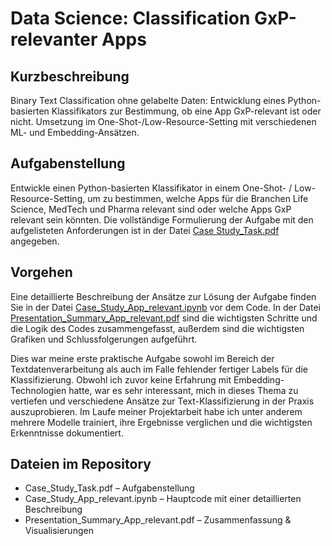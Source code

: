 # Data Science: Classification GxP-relevanter Apps
## Kurzbeschreibung
Binary Text Classification ohne gelabelte Daten: Entwicklung eines Python-basierten Klassifikators zur Bestimmung, ob eine App GxP-relevant ist oder nicht. Umsetzung im One-Shot-/Low-Resource-Setting mit verschiedenen ML- und Embedding-Ansätzen.

## Aufgabenstellung
Entwickle einen Python-basierten Klassifikator in einem One-Shot- / Low-Resource-Setting, um zu bestimmen, welche Apps für die Branchen Life Science, MedTech und Pharma relevant sind oder welche Apps GxP relevant sein
könnten. Die vollständige Formulierung der Aufgabe mit den aufgelisteten Anforderungen ist in der Datei [Case Study_Task.pdf](https://github.com/JAGrig/app-classifier-case-study/blob/95cc41fadc9c22fc6f2265fd5d06271ea7c01833/Case%20Study_Task.pdf) angegeben.

## Vorgehen
Eine detaillierte Beschreibung der Ansätze zur Lösung der Aufgabe finden Sie in der Datei [Case_Study_App_relevant.ipynb](https://github.com/JAGrig/app-classifier-case-study/blob/95cc41fadc9c22fc6f2265fd5d06271ea7c01833/Case_Study_App_relevant.ipynb) vor dem Code. In der Datei [Presentation_Summary_App_relevant.pdf](https://github.com/JAGrig/app-classifier-case-study/blob/95cc41fadc9c22fc6f2265fd5d06271ea7c01833/Presentation_Summary_App_relevant.pdf) sind die wichtigsten Schritte und die Logik des Codes zusammengefasst, außerdem sind die wichtigsten Grafiken und Schlussfolgerungen aufgeführt.

Dies war meine erste praktische Aufgabe sowohl im Bereich der Textdatenverarbeitung als auch im Falle fehlender fertiger Labels für die Klassifizierung. Obwohl ich zuvor keine Erfahrung mit Embedding-Technologien hatte, war es sehr interessant, mich in dieses Thema zu vertiefen und verschiedene Ansätze zur Text-Klassifizierung in der Praxis auszuprobieren. Im Laufe meiner Projektarbeit habe ich unter anderem mehrere Modelle trainiert, ihre Ergebnisse verglichen und die wichtigsten Erkenntnisse dokumentiert.

## Dateien im Repository
- Case_Study_Task.pdf – Aufgabenstellung
- Case_Study_App_relevant.ipynb – Hauptcode mit einer detaillierten Beschreibung
- Presentation_Summary_App_relevant.pdf – Zusammenfassung & Visualisierungen
